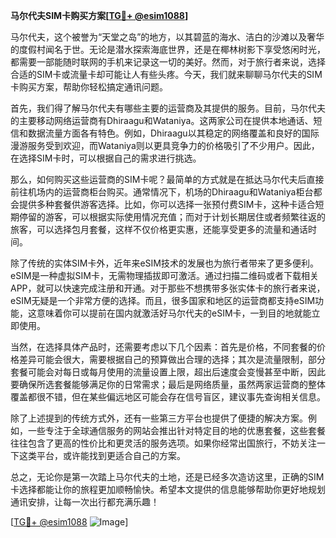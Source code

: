 **马尔代夫SIM卡购买方案[[TG💪+ @esim1088](https://t.me/s/esim1088)]**

马尔代夫，这个被誉为“天堂之岛”的地方，以其碧蓝的海水、洁白的沙滩以及奢华的度假村闻名于世。无论是潜水探索海底世界，还是在椰林树影下享受悠闲时光，都需要一部能随时联网的手机来记录这一切的美好。然而，对于旅行者来说，选择合适的SIM卡或流量卡却可能让人有些头疼。今天，我们就来聊聊马尔代夫的SIM卡购买方案，帮助你轻松搞定通讯问题。

首先，我们得了解马尔代夫有哪些主要的运营商及其提供的服务。目前，马尔代夫的主要移动网络运营商有Dhiraagu和Wataniya。这两家公司在提供本地通话、短信和数据流量方面各有特色。例如，Dhiraagu以其稳定的网络覆盖和良好的国际漫游服务受到欢迎，而Wataniya则以更具竞争力的价格吸引了不少用户。因此，在选择SIM卡时，可以根据自己的需求进行挑选。

那么，如何购买这些运营商的SIM卡呢？最简单的方式就是在抵达马尔代夫后直接前往机场内的运营商柜台购买。通常情况下，机场的Dhiraagu和Wataniya柜台都会提供多种套餐供游客选择。比如，你可以选择一张预付费SIM卡，这种卡适合短期停留的游客，可以根据实际使用情况充值；而对于计划长期居住或者频繁往返的旅客，可以选择包月套餐，这样不仅价格更实惠，还能享受更多的流量和通话时间。

除了传统的实体SIM卡外，近年来eSIM技术的发展也为旅行者带来了更多便利。eSIM是一种虚拟SIM卡，无需物理插拔即可激活。通过扫描二维码或者下载相关APP，就可以快速完成注册和开通。对于那些不想携带多张实体卡的旅行者来说，eSIM无疑是一个非常方便的选择。而且，很多国家和地区的运营商都支持eSIM功能，这意味着你可以提前在国内就激活好马尔代夫的eSIM卡，一到目的地就能立即使用。

当然，在选择具体产品时，还需要考虑以下几个因素：首先是价格，不同套餐的价格差异可能会很大，需要根据自己的预算做出合理的选择；其次是流量限制，部分套餐可能会对每日或每月使用的流量设置上限，超出后速度会变慢甚至中断，因此要确保所选套餐能够满足你的日常需求；最后是网络质量，虽然两家运营商的整体覆盖都很不错，但在某些偏远地区可能会存在信号盲区，建议事先查询相关信息。

除了上述提到的传统方式外，还有一些第三方平台也提供了便捷的解决方案。例如，一些专注于全球通信服务的网站会推出针对特定目的地的优惠套餐，这些套餐往往包含了更高的性价比和更灵活的服务选项。如果你经常出国旅行，不妨关注一下这类平台，或许能找到更适合自己的方案。

总之，无论你是第一次踏上马尔代夫的土地，还是已经多次造访这里，正确的SIM卡选择都能让你的旅程更加顺畅愉快。希望本文提供的信息能够帮助你更好地规划通讯安排，让每一次出行都充满乐趣！

[[TG💪+ @esim1088](https://t.me/s/esim1088) ![Image](https://i.postimg.cc/4NQfJmqS/Snipaste-2025-05-13-00-14-12.png)]